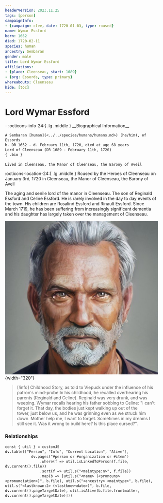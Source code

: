 ```yaml
---
headerVersion: 2023.11.25
tags: [person]
campaignInfo:
- {campaign: clee, date: 1720-01-03, type: roused}
name: Wymar Essford
born: 1652
died: 1720-02-11
species: human
ancestry: Sembaran
gender: male
title: Lord Wymar Essford
affiliations:
- {place: Cleenseau, start: 1689}
- {org: Essords, type: primary}
whereabouts: Cleenseau
hide: [toc]
---
```


# Lord Wymar Essford
<div class="grid cards ext-narrow-margin ext-one-column" markdown>
- :octicons-info-24:{ .lg .middle } __Biographical Information__

    A Sembaran [human](<../../species/humans/humans.md>) (he/him), of Essords  
    b. DR 1652 - d. February 11th, 1720, died at age 68 years  
    Lord of Cleenseau (DR 1689 - February 11th, 1720)  
    { .bio }

    Lived in Cleenseau, the Manor of Cleenseau, the Barony of Aveil
</div>



:octicons-location-24:{ .lg .middle } Roused by the Heroes of Cleenseau on January 3rd, 1720 in Cleenseau, the Manor of Cleenseau, the Barony of Aveil  


The aging and senile lord of the manor in Cleenseau. The son of Reginald Essford and Celine Essford. He is rarely involved in the day to day events of the town. His children are Rosalind Essford and Rinault Essford. Since March 1719, he has been suffering from increasingly significant dementia and his daughter has largely taken over the management of Cleenseau. 

![Wymarofclenseau](../../assets/wymarofclenseau.jpeg){width="320"}


>[!info] Childhood Story, as told to Viepuck under the influence of his patron's mind-probe
In his childhood, he recalled overhearing his parents (Reginald and Celine). Reginald was very drunk, and was weeping. Wymar recalls hearing his father sobbing to Celine: "I can't forget it. That day, the bodies just kept walking up out of the tower, just below us, and he was grinning even as we struck him down. Mother help me, I want to forget. Sometimes in my dreams I still see it. Was it wrong to build here? Is this place cursed?".



### Relationships
```dataviewjs
const { util } = customJS
dv.table(["Person", "Info", "Current Location", "Alive"], 
			dv.pages("#person or #organization or #item")
				.where(f => util.isLinkedToPerson(f.file, dv.current().file))
				.sort(f => util.s("<maintype:n>", f.file))
				.map(b => [util.s("<name> (<pronouns> <pronunciation>)", b.file), util.s("<ancestry> <maintype>", b.file), util.s("<lastknown:2> (<lastknowndate>)", b.file, dv.current().pageTargetDate), util.isAlive(b.file.frontmatter, dv.current().pageTargetDate)]))
```

